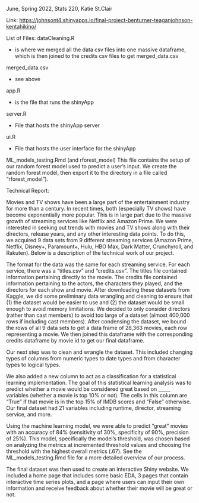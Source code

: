 June, Spring 2022, Stats 220, Katie St.Clair

Link: https://johnsont4.shinyapps.io/final-project-benturner-teaganjohnson-kentahikino/

List of Files:
dataCleaning.R
- is where we merged all the data csv files into one massive dataframe,
which is then joined to the credits csv files to get merged_data.csv

merged_data.csv
- see above

app.R
- is the file that runs the shinyApp

server.R
- File that hosts the shinyApp server

ui.R
- File that hosts the user interface for the shinyApp

ML_models_testing.Rmd (and rforest_model)
This file contains the setup of our random forest model used to predict a user’s input. We create the random forest model, then export it to the directory in a file called “rforest_model”).




Technical Report:

Movies and TV shows have been a large part of the entertainment industry for more than a century. In recent times, both (especially TV shows) have become exponentially more popular. This is in large part due to the massive growth of streaming services like Netflix and Amazon Prime. We were interested in seeking out trends with movies and TV shows along with their directors, release years, and any other interesting data points. To do this, we acquired 9 data sets from 9 different streaming services (Amazon Prime, Netflix, Disney+, Paramount+, Hulu, HBO Max, Dark Matter, Crunchyroll, and Rakuten). Below is a description of the technical work of our project.

The format for the data was the same for each streaming service. For each service, there was a “titles.csv” and “credits.csv”. The titles file contained information pertaining directly to the movie. The credits file contained information pertaining to the actors, the characters they played, and the directors for each show and movie. After downloading these datasets from Kaggle, we did some preliminary data wrangling and cleaning to ensure that (1) the dataset would be easier to use and (2) the dataset would be small enough to avoid memory limitations. We decided to only consider directors (rather than cast members) to avoid too large of a dataset (almost 400,000 rows if including cast members). After condensing the dataset, we bound the rows of all 9 data sets to get a data frame of 28,363 movies, each row representing a movie. We then joined this dataframe with the corresponding credits dataframe by movie id to get our final dataframe.

Our next step was to clean and wrangle the dataset. This included changing types of columns from numeric types to date types and from character types to logical types. 

We also added a new column to act as a classification for a statistical learning implementation. The goal of this statistical learning analysis was to predict whether a movie would be considered great based on _____ variables (whether a movie is top 10% or not). The cells in this column are “True” if that movie is in the top 15% of IMDB scores and “False” otherwise. Our final dataset had 21 variables including runtime, director, streaming service, and more. 

Using the machine learning model, we were able to predict “great” movies with an accuracy of 84% (sensitivity of 30%, specificity of 90%, precision of 25%). This model, specifically the model’s threshold, was chosen based on analyzing the metrics at incremented threshold values and choosing the threshold with the highest overall metrics (.67). See the ML_models_testing.Rmd file for a more detailed overview of our process.

The final dataset was then used to create an interactive Shiny website. We included a home page that includes some basic EDA, 3 pages that contain interactive time series plots, and a page where users can input their own information and receive feedback about whether their movie will be great or not.
